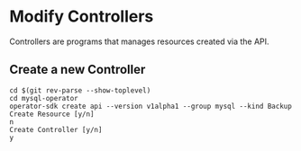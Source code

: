 # Modify Controllers

Controllers are programs that manages resources created via the API. 

## Create a new Controller

```shell
cd $(git rev-parse --show-toplevel)
cd mysql-operator
operator-sdk create api --version v1alpha1 --group mysql --kind Backup
Create Resource [y/n]
n
Create Controller [y/n]
y
```
